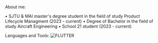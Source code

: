 About me:

• SJTU & MAI master's degree student in the field of study Product Lifecycle Managment (2023 - current)
• Degree of Bachelor in the field of study Aircraft Engineering
• School 21 student (2023 - current)

Languages and Tools:
![FLUTTER](https://img.shields.io/badge/-C-AABBCE?style=for-thebadge&logo=appveyor)